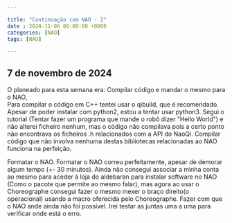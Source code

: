```yaml
---

title: "Continuação com NAO - 2"
date : 2024-11-06 00:00:00 +0000
categories: [NAO]
tags: [NAO]

---
```


## 7 de novembro de 2024

O planeado para esta semana era:
  Compilar código e mandar o mesmo para o NAO,  
      Para compilar o código em C++ tentei usar o qibuild, que é recomendado. Apesar de poder instalar com python2, estou a tentar usar python3.
      Segui o tutorial (Tentar fazer um programa que mande o robô dizer "Hello World") e não alterei ficheiro nenhum, mas o código não compilava pois a certo ponto não encontrava os ficheiros .h relacionados com a API do NaoQi.
      Compilar código que não involva nenhuma destas bibliotecas relacionadas ao NAO funciona na perfeição.


  Formatar o NAO.
    Formatar o NAO correu perfeitamente, apesar de demorar algum tempo (+- 30 minutos). Ainda não consegui associar a minha conta ao mesmo para aceder à loja do aldebaran para instalar software no NAO (Como o pacote que permite ao mesmo falar), mas agora ao usar o Choreographe consegui fazer o mesmo mexer o braço direito(o operacional) usando a macro oferecida pelo Choreographe. 
    Fazer com que o NAO ande ainda não foi possível. Irei testar as juntas uma a uma para verificar onde está o erro.
